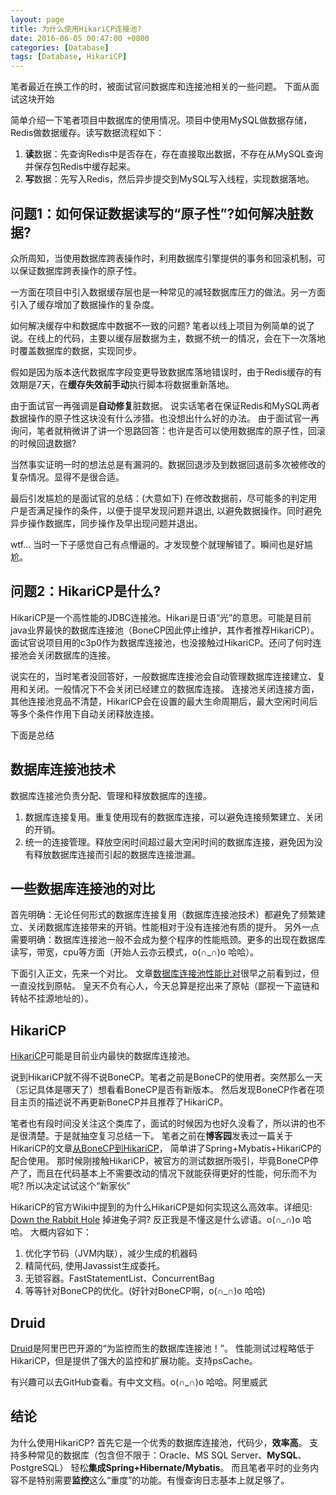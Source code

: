 ```yaml
---
layout: page
title: 为什么使用HikariCP连接池?
date: 2016-06-05 00:47:00 +0800
categories: [Database]
tags: [Database, HikariCP]
---
```


笔者最近在换工作的时，被面试官问数据库和连接池相关的一些问题。
下面从面试这块开始

简单介绍一下笔者项目中数据库的使用情况。项目中使用MySQL做数据存储，Redis做数据缓存。读写数据流程如下：

 1. **读**数据：先查询Redis中是否存在，存在直接取出数据，不存在从MySQL查询并保存包Redis中缓存起来。
 2. **写**数据：先写入Redis，然后异步提交到MySQL写入线程，实现数据落地。

## 问题1：如何保证数据读写的“原子性”?如何解决脏数据?

众所周知，当使用数据库跨表操作时，利用数据库引擎提供的事务和回滚机制，可以保证数据库跨表操作的原子性。

一方面在项目中引入数据缓存层也是一种常见的减轻数据库压力的做法。另一方面引入了缓存增加了数据操作的复杂度。

如何解决缓存中和数据库中数据不一致的问题?
笔者以线上项目为例简单的说了说。在线上的代码，主要以缓存层数据为主，数据不统一的情况，会在下一次落地时覆盖数据库的数据，实现同步。

假如是因为版本迭代数据库字段变更导致数据库落地错误时，由于Redis缓存的有效期是7天，在**缓存失效前手动**执行脚本将数据重新落地。

由于面试官一再强调是**自动修复**脏数据。
说实话笔者在保证Redis和MySQL两者数据操作的原子性这块没有什么涉猎。也没想出什么好的办法。
由于面试官一再询问，笔者就稍微讲了讲一个思路回答：也许是否可以使用数据库的原子性，回滚的时候回退数据?

当然事实证明一时的想法总是有漏洞的。数据回退涉及到数据回退前多次被修改的复杂情况。显得不是很合适。

最后引发尴尬的是面试官的总结：(大意如下)
在修改数据前，尽可能多的判定用户是否满足操作的条件，以便于提早发现问题并退出, 以避免数据操作。同时避免异步操作数据库，同步操作及早出现问题并退出。

wtf...  当时一下子感觉自己有点懵逼的。才发现整个就理解错了。瞬间也是好尴尬。

## 问题2：HikariCP是什么?

HikariCP是一个高性能的JDBC连接池。Hikari是日语“光”的意思。可能是目前java业界最快的数据库连接池（BoneCP因此停止维护，其作者推荐HikariCP）。
面试官说项目用的c3p0作为数据库连接池，也没接触过HikariCP。还问了何时连接池会关闭数据库的连接。

说实在的，当时笔者没回答好，一般数据库连接池会自动管理数据库连接建立、复用和关闭。一般情况下不会关闭已经建立的数据库连接。
连接池关闭连接方面，其他连接池竞品不清楚，HikariCP会在设置的最大生命周期后，最大空闲时间后等多个条件作用下自动关闭释放连接。

下面是总结

## 数据库连接池技术

数据库连接池负责分配、管理和释放数据库的连接。

 1. 数据库连接复用。重复使用现有的数据库连接，可以避免连接频繁建立、关闭的开销。
 2. 统一的连接管理。释放空闲时间超过最大空闲时间的数据库连接，避免因为没有释放数据库连接而引起的数据库连接泄漏。

## 一些数据库连接池的对比

首先明确：无论任何形式的数据库连接复用（数据库连接池技术）都避免了频繁建立、关闭数据库连接带来的开销。性能相对于没有连接池有质的提升。
另外一点需要明确：数据库连接池一般不会成为整个程序的性能瓶颈。更多的出现在数据库读写，带宽，cpu等方面（开始人云亦云模式，o(∩_∩)o 哈哈）。

下面引入正文，先来一个对比。
文章[数据库连接池性能比对](http://freeman1.iteye.com/blog/2268874)很早之前看到过，但一直没找到原帖。
皇天不负有心人，今天总算是挖出来了原帖（鄙视一下盗链和转帖不挂源地址的）。

## HikariCP

[HikariCP](https://github.com/brettwooldridge/HikariCP)可能是目前业内最快的数据库连接池。

说到HikariCP就不得不说BoneCP。笔者之前是BoneCP的使用者。突然那么一天（忘记具体是哪天了）想看看BoneCP是否有新版本。
然后发现BoneCP作者在项目主页的描述说不再更新BoneCP并且推荐了HikariCP。

笔者也有段时间没关注这个类库了，面试的时候因为也好久没看了，所以讲的也不是很清楚。于是就抽空复习总结一下。
笔者之前在**博客园**发表过一篇关于HikariCP的文章[从BoneCP到HikariCP](http://www.cnblogs.com/zou90512/p/4044818.html)，
简单讲了Spring+Mybatis+HikariCP的配合使用。
那时候刚接触HikariCP，被官方的测试数据所吸引，毕竟BoneCP停产了，而且在代码基本上不需要改动的情况下就能获得更好的性能，何乐而不为呢? 所以决定试试这个“新家伙”

HikariCP的官方Wiki中提到的为什么HikariCP是如何实现这么高效率。详细见:
[Down the Rabbit Hole](https://github.com/brettwooldridge/HikariCP/wiki/Down-the-Rabbit-Hole)
掉进兔子洞? 反正我是不懂这是什么谚语。o(∩_∩)o 哈哈。
大概内容如下：

 1. 优化字节码（JVM内联），减少生成的机器码
 2. 精简代码, 使用Javassist生成委托。
 3. 无锁容器。FastStatementList、ConcurrentBag
 4. 等等针对BoneCP的优化。(好针对BoneCP啊，o(∩_∩)o 哈哈)

## Druid

[Druid](https://github.com/alibaba/druid)是阿里巴巴开源的“为监控而生的数据库连接池！”。
性能测试过程略低于HikariCP，但是提供了强大的监控和扩展功能。支持psCache。

有兴趣可以去GitHub查看。有中文文档。o(∩_∩)o 哈哈。阿里威武

## 结论

为什么使用HikariCP?
首先它是一个优秀的数据库连接池，代码少，**效率高**。
支持多种常见的数据库（包含但不限于：Oracle、MS SQL Server、**MySQL**、PostgreSQL）
轻松**集成Spring+Hibernate/Mybatis**。
而且笔者平时的业务内容不是特别需要**监控**这么“重度”的功能。有慢查询日志基本上就足够了。










